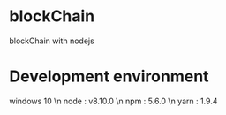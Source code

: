 # blockChain
blockChain with nodejs

# Development environment
windows 10   \n
node : v8.10.0 \n
npm : 5.6.0 \n
yarn : 1.9.4
